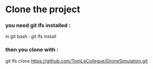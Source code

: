 # Clone the project 

### you need git lfs installed : 
 in git bash : git lfs install
 
### then you clone with :
  git lfs clone https://github.com/TomLeCollegue/DroneSimulation.git
